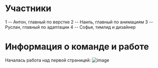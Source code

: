 # Участники 

1 -- Антон, главный по верстке
2 -- Наиль, главный по анимациям
3 --  Руслан, главный по адаптации
4 -- Софья, тимлид и дизайнер

# Информация о команде и работе

Началась работа над первой страницей:
![image](https://user-images.githubusercontent.com/111881249/206907513-c80efe9b-c577-4d7b-b2ba-6eb38066aaa4.png)


